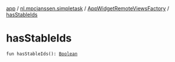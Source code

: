 [app](../../index.md) / [nl.mpcjanssen.simpletask](../index.md) / [AppWidgetRemoteViewsFactory](index.md) / [hasStableIds](.)

# hasStableIds

`fun hasStableIds(): `[`Boolean`](https://kotlinlang.org/api/latest/jvm/stdlib/kotlin/-boolean/index.html)
